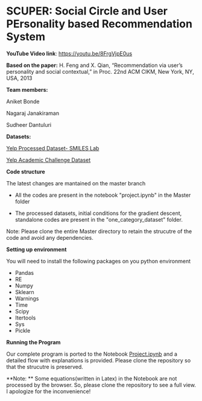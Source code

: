 # SCUPER: Social Circle and User PErsonality based Recommendation System


**YouTube Video link**: https://youtu.be/8FrgVjpE0us

**Based on the paper:** H. Feng and X. Qian, “Recommendation via user’s personality and social contextual,” in Proc. 22nd ACM CIKM, New York, NY, USA, 2013

**Team members:**

Aniket Bonde

Nagaraj Janakiraman

Sudheer Dantuluri


**Datasets:**

[Yelp Processed Dataset- SMILES Lab](http://smiles.xjtu.edu.cn/Download/Download_yelp.html)

[Yelp Academic Challenge Dataset](https://www.yelp.com/dataset_challenge)

**Code structure**

The latest changes are mantained on the master branch

* All the codes are present in the notebook "project.ipynb" in the Master folder

* The processed datasets, initial conditions for the gradient descent, standalone codes are present in the "one_category_dataset" folder.

Note: Please clone the entire Master directory to retain the strucutre of the code and avoid any dependencies.


**Setting up environment**

You will need to install the following packages on you python environment

* Pandas
* RE
* Numpy
* Sklearn
* Warnings
* Time
* Scipy
* Itertools
* Sys
* Pickle


**Running the Program**

Our complete program is ported to the Notebook [Project.ipynb](https://github.com/tjnagaraj/Information-Retrieval-Project/blob/master/project.ipynb) and a detailed flow with explanations is provided. Please clone the repository so that the strucutre is preserved.

**Note: ** Some equations(written in Latex) in the Notebook are not processed by the browser. So, please clone the repository to see a full view. I apologize for the inconvenience!

